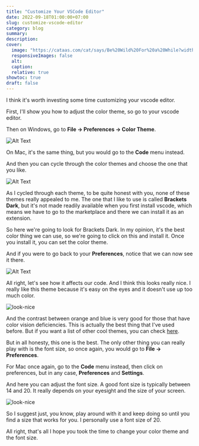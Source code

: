 ```yaml
---
title: "Customize Your VSCode Editor"
date: 2022-09-18T01:00:00+07:00
slug: customize-vscode-editor
category: blog 
summary:
description: 
cover:
  image: "https://cataas.com/cat/says/Be%20Wild%20For%20a%20While?width=450&height=200"
  responsiveImages: false
  alt:
  caption: 
  relative: true
showtoc: true
draft: false
---
```


I think it's worth investing some time customizing your vscode editor.

First, I'll show you how to adjust the color theme, so go to your vscode editor.

Then on Windows, go to **File -> Preferences -> Color Theme**.

![Alt Text](https://media.giphy.com/media/o1AoInzi54cRietH9o/giphy.gif#center)

On Mac, it's the same thing, but you would go to the **Code** menu instead.

And then you can cycle through the color themes and choose the one that you like. 

![Alt Text](https://media.giphy.com/media/mnnFKAAjrrdMMhZ7ES/giphy.gif#center)

As I cycled through each theme, to be quite honest with you, none of these themes really appealed to me. The one that I like to use is called **Brackets Dark**, but it's not made readily available when you first install vscode, which means we have to go to the marketplace and there we can install it as an extension.

So here we're going to look for Brackets Dark. In my opinion, it's the best color thing we can use, so we're going to click on this and install it. Once you install it, you can set the color theme.

And if you were to go back to your **Preferences**, notice that we can now see it there.

![Alt Text](https://media.giphy.com/media/lcfxb2CP8HJt1z9ZGU/giphy.gif#center)

All right, let's see how it affects our code. And I think this looks really nice.
I really like this theme because it's easy on the eyes and it doesn't use up too much color.

![look-nice](https://i.ibb.co/kM6mvjc/image.png#center)

And the contrast between orange and blue is very good for those that have color vision deficiencies.
This is actually the best thing that I've used before. But if you want a list of other cool themes, you can check [here](https://marketplace.visualstudio.com/search?term=color%20theme&target=vscode&category=Themes&sortBy=Relevance).

But in all honesty, this one is the best. The only other thing you can really play with is the font size, so once again, you would go to **File -> Preferences**.

For Mac once again, go to the **Code** menu instead, then click on preferences, but in
any case, **Preferences** and **Settings**.

And here you can adjust the font size. A good font size is typically between 14 and 20. It really depends on your eyesight and the size of your screen.

![look-nice](https://media.giphy.com/media/u9v0vhBiEEUF1hz3RC/giphy.gif#center)

So I suggest just, you know, play around with it and keep doing so until you find a size that works for you. I personally use a font size of 20.

All right, that's all I hope you took the time to change your color theme and the font size.